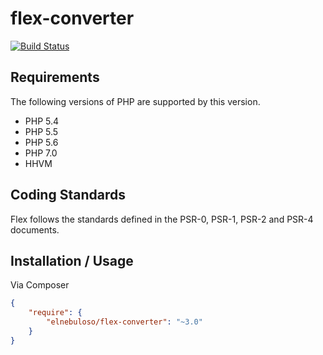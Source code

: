 # flex-converter

[![Build Status](https://travis-ci.org/elnebuloso/flex-converter.svg?branch=master)](https://travis-ci.org/elnebuloso/flex-converter)

## Requirements

The following versions of PHP are supported by this version.

* PHP 5.4
* PHP 5.5
* PHP 5.6
* PHP 7.0
* HHVM

## Coding Standards

Flex follows the standards defined in the PSR-0, PSR-1, PSR-2 and PSR-4 documents.

## Installation / Usage

Via Composer

``` json
{
    "require": {
        "elnebuloso/flex-converter": "~3.0"
    }
}
```